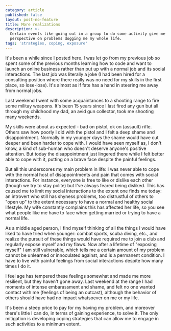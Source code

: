 ```yaml
---
category: article
published: false
layout: post-no-feature
title: More realizations
description: >-
  Certain events like going out in a group to do some activity give me
  perspective on problems dogging me my whole life.
tags: 'strategies, coping, exposure'
---
```

It's been a while since I posted here. I was let go from my previous job so spent some of the previous months learning how to code and want to launch an online business rather than put up with a normal job and its social interactions. The last job was literally a joke (I had been hired for a consulting position where there really was no need for my skills in the first place, so lose-lose). It's almost as if fate has a hand in steering me away from normal jobs.

Last weekend I went with some acquaintances to a shooting range to fire some militay weapons. It's been 15 years since I last fired any gun but all through my childhood my dad, an avid gun collector, took me shooting many weekends.

My skills were about as expected - bad on pistol, ok on (assault) rifle. Others saw how poorly I did with the pistol and I felt a deep shame and disappointment. Normally in my younger days the shame would have cut deeper and been harder to cope with. I would have seen myself as, I don't know, a kind of sub-human who doesn't deserve anyone's positive attention. But today the disappointment just lingered there while I felt better able to cope with it, putting on a brave face despite the painful feelings.

But all this underscores my main problem in life: I was never able to cope with the normal host of disappointments and pain that comes with social interactions. For instance, everyone is free to like or dislike each other (though we try to stay polite) but I've always feared being disliked. This has caused me to limit my social interactions to the extent one finds me today: an introvert who still has shyness problems, too distrustful of others to "open up" to the extent necessary to have a normal and healthy social lifestyle. My wife constantly complains this has affected her life, so you see what people like me have to face when getting married or trying to have a normal life.

As a middle aged person, I find myself thinking of all the things I would have liked to have tried when younger: combat sports, scuba diving, etc., and realize the pursuit of these things would have required me to join a club and regularly expose myself and my flaws. Now after a lifetime of "exposing myself" I am still vulnerable, which tells me a certain amount of my problem cannot be unlearned or innoculated against, and is a permanent condition. I have to live with painful feelings from social interactions despite how many times I do it.

I feel age has tempered these feelings somewhat and made me more resilient, but they haven't gone away. Last weekend at the range I had moments of intense embarassment and shame, and felt no one wanted contact with me (feelings of being an outcast), although the behavior of others should have had no impact whatsoever on me or my life.

It's been a steep price to pay for my having my problem, and moreover there's little I can do, in terms of gaining experience, to solve it. The only mitigation is developing coping strategies that can allow me to engage in such activities to a minimum extent.
